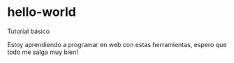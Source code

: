 # hello-world
Tutorial básico

Estoy aprendiendo a programar en web con estas herramientas, espero que todo me salga muy bien!

